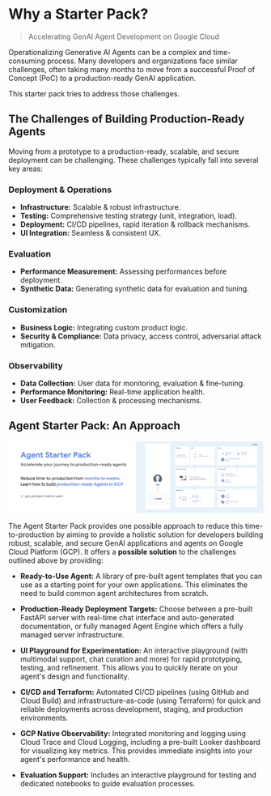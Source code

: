 # Why a Starter Pack? 
> Accelerating GenAI Agent Development on Google Cloud

Operationalizing Generative AI Agents can be a complex and time-consuming process.  Many developers and organizations face similar challenges, often taking many months to move from a successful Proof of Concept (PoC) to a production-ready GenAI application.  

This starter pack tries to address those challenges.

## The Challenges of Building Production-Ready Agents
Moving from a prototype to a production-ready, scalable, and secure deployment can be challenging.
These challenges typically fall into several key areas:

### Deployment & Operations

*   **Infrastructure:** Scalable & robust infrastructure.
*   **Testing:** Comprehensive testing strategy (unit, integration, load).
*   **Deployment:** CI/CD pipelines, rapid iteration & rollback mechanisms.
*   **UI Integration:** Seamless & consistent UX.

### Evaluation

*   **Performance Measurement:** Assessing performances before deployment.
*   **Synthetic Data:** Generating synthetic data for evaluation and tuning.

### Customization

*   **Business Logic:** Integrating custom product logic.
*   **Security & Compliance:** Data privacy, access control, adversarial attack mitigation.

### Observability

*   **Data Collection:** User data for monitoring, evaluation & fine-tuning.
*   **Performance Monitoring:** Real-time application health.
*   **User Feedback:** Collection & processing mechanisms.

## Agent Starter Pack: An Approach

![ags](../images/ags_banner.png)


The Agent Starter Pack provides one possible approach to reduce this time-to-production by aiming to provide a holistic solution for developers building robust, scalable, and secure GenAI applications and agents on Google Cloud Platform (GCP).  It offers a **possible solution** to the challenges outlined above by providing:


*   **Ready-to-Use Agent:** A library of pre-built agent templates that you can use as a starting point for your own applications.  This eliminates the need to build common agent architectures from scratch.

*   **Production-Ready Deployment Targets:** Choose between a pre-built FastAPI server with real-time chat interface and auto-generated documentation, or fully managed Agent Engine which offers a fully managed server infrastructure. 

*   **UI Playground for Experimentation:** An interactive playground (with multimodal support, chat curation and more) for rapid prototyping, testing, and refinement. This allows you to quickly iterate on your agent's design and functionality.

*   **CI/CD and Terraform:** Automated CI/CD pipelines (using GitHub and Cloud Build) and infrastructure-as-code (using Terraform) for quick and reliable deployments across development, staging, and production environments.

*   **GCP Native Observability:** Integrated monitoring and logging using Cloud Trace and Cloud Logging, including a pre-built Looker dashboard for visualizing key metrics. This provides immediate insights into your agent's performance and health.

*   **Evaluation Support:** Includes an interactive playground for testing and dedicated notebooks to guide evaluation processes.
